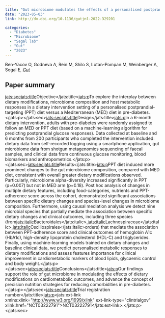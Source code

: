 ```yaml
---
title: "Gut microbiome modulates the effects of a personalised postprandial-targeting (PPT) diet on cardiometabolic markers: a diet intervention in pre-diabetes"
date: "2023-05-03"
link: http://dx.doi.org/10.1136/gutjnl-2022-329201

categories:
  - "Diabetes"
  - "Microbiome"
  - "Segal lab"
  - "Gut"
  - "2023"
---
```


Ben-Yacov O, Godneva A, Rein M, Shilo S, Lotan-Pompan M, Weinberger A, Segal E, [*Gut*](http://dx.doi.org/10.1136/gutjnl-2022-329201)

## Paper summary

<jats:sec><jats:title>Objective</jats:title><jats:p>To explore the interplay between dietary modifications, microbiome composition and host metabolic responses in a dietary intervention setting of a personalised postprandial-targeting (PPT) diet versus a Mediterranean (MED) diet in pre-diabetes.</jats:p></jats:sec><jats:sec><jats:title>Design</jats:title><jats:p>In a 6-month dietary intervention, adults with pre-diabetes were randomly assigned to follow an MED or PPT diet (based on a machine-learning algorithm for predicting postprandial glucose responses). Data collected at baseline and 6 months from 200 participants who completed the intervention included: dietary data from self-recorded logging using a smartphone application, gut microbiome data from shotgun metagenomics sequencing of faecal samples, and clinical data from continuous glucose monitoring, blood biomarkers and anthropometrics.</jats:p></jats:sec><jats:sec><jats:title>Results</jats:title><jats:p>PPT diet induced more prominent changes to the gut microbiome composition, compared with MED diet, consistent with overall greater dietary modifications observed. Particularly, microbiome alpha-diversity increased significantly in PPT (p=0.007) but not in MED arm (p=0.18). Post hoc analysis of changes in multiple dietary features, including food-categories, nutrients and PPT-adherence score across the cohort, demonstrated significant associations between specific dietary changes and species-level changes in microbiome composition. Furthermore, using causal mediation analysis we detect nine microbial species that partially mediate the association between specific dietary changes and clinical outcomes, including three species (from<jats:italic>Bacteroidales</jats:italic>,<jats:italic>Lachnospiraceae</jats:italic>,<jats:italic>Oscillospirales</jats:italic>orders) that mediate the association between PPT-adherence score and clinical outcomes of hemoglobin A1c (HbA1c), high-density lipoprotein cholesterol (HDL-C) and triglycerides. Finally, using machine-learning models trained on dietary changes and baseline clinical data, we predict personalised metabolic responses to dietary modifications and assess features importance for clinical improvement in cardiometabolic markers of blood lipids, glycaemic control and body weight.</jats:p></jats:sec><jats:sec><jats:title>Conclusions</jats:title><jats:p>Our findings support the role of gut microbiome in modulating the effects of dietary modifications on cardiometabolic outcomes, and advance the concept of precision nutrition strategies for reducing comorbidities in pre-diabetes.</jats:p></jats:sec><jats:sec><jats:title>Trial registration number</jats:title><jats:p><jats:ext-link xmlns:xlink="http://www.w3.org/1999/xlink" ext-link-type="clintrialgov" xlink:href="NCT03222791">NCT03222791</jats:ext-link>.</jats:p></jats:sec>

